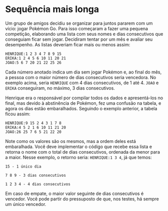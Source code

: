 # Sequência mais longa

Um grupo de amigos decidiu se organizar para juntos pararem com um vício: jogar
Pokémon Go. Para isso começaram a fazer uma pequena competição, elaborando uma
lista com seus nomes e dias consecutivos que conseguiam ficar sem jogar.
Decidiram tentar por um mês e avaliar seu desempenho. As listas deveriam ficar
mais ou menos assim:

```
HENRIQUE:1 2 3 4 7 8 9 15
ERIKA:1 2 4 5 6 10 11 20 21
JOAO:5 6 7 20 21 22 25 26
```

Cada número anotado indica um dia sem jogar Pokémon e, ao final do mês, a pessoa
com o maior número de dias consecutivos seria vencedora. No exemplo acima,
seria `HENRIQUE` com 4 dias consecutivos, de 1 até 4. `JOAO` e `ERIKA`
conseguiram, no máximo, 3 dias consecutivos.

Henrique era o responsável por compilar todos os dados e apresentá-los no final,
mas devido à abstinência de Pokémon, fez uma confusão na tabela, e agora os dias
estão embaralhados. Seguindo o exemplo anterior, a tabela ficou assim:

```
HENRIQUE:9 15 2 4 3 1 7 8
ERIKA:4 5 2 1 6 10 11 21 20
JOAO:26 25 7 6 5 21 22 20
```

Note como os valores são os mesmos, mas a ordem deles está embaralhada. Você
deve implementar o código que recebe essa lista e retorna o nome com o total
de dias consecutivos, ordenada da menor para a maior. Nesse exemplo, o retorno
seria: `HENRIQUE:1 3 4`, já que temos:

```
15 - 1 único dia

7 8 9 - 3 dias consecutivos

1 2 3 4 - 4 dias consecutivos
```

Em caso de empate, o maior valor seguinte de dias consecutivos é vencedor. Você
pode partir do pressuposto de que, nos testes, há sempre um único vencedor.
